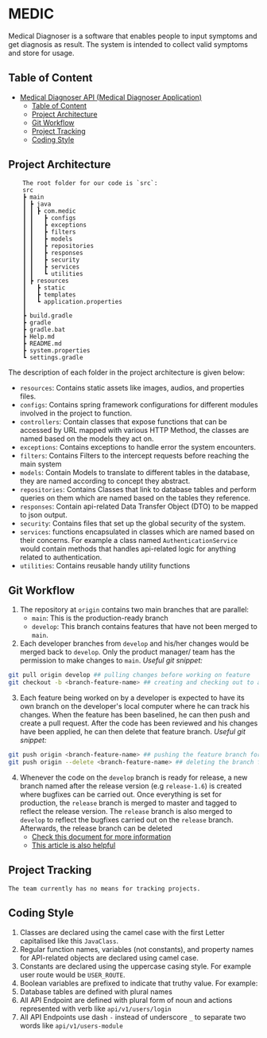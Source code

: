 # MEDIC

Medical Diagnoser is a software that enables people to input symptoms and get diagnosis as result. The system is intended to collect valid symptoms and store for usage.

## Table of Content

- [Medical Diagnoser API (Medical Diagnoser Application)](#medic)
  - [Table of Content](#table-of-content)
  - [Project Architecture](#project-architecture)
  - [Git Workflow](#git-workflow)
  - [Project Tracking](#project-tracking)
  - [Coding Style](#coding-style)

## Project Architecture

```
    The root folder for our code is `src`:
    src
    ┣ main
    ┃ ┣ java
    ┃ ┃ ┣ com.medic
    ┃ ┃   ┣ configs
    ┃ ┃   ┣ exceptions
    ┃ ┃   ┣ filters
    ┃ ┃   ┣ models
    ┃ ┃   ┣ repositories
    ┃ ┃   ┣ responses
    ┃ ┃   ┣ security
    ┃ ┃   ┣ services
    ┃ ┃   ┗ utilities
    ┃ ┣ resources
    ┃   ┣ static
    ┃   ┣ templates
    ┃   ┗ application.properties
    ┃ 
    ┣ build.gradle
    ┣ gradle
    ┣ gradle.bat
    ┣ Help.md
    ┣ README.md
    ┣ system.properties
    ┗ settings.gradle
```

The description of each folder in the project architecture is given below:

-   `resources`: Contains static assets like images, audios, and properties files.
-   `configs`: Contains spring framework configurations for different modules involved in the project to function. 
-   `controllers`: Contain classes that expose functions that can be accessed by URL mapped with various HTTP Method, the classes are named based on the models they act on.
-   `exceptions`: Contains exceptions to handle error the system encounters.
-   `filters`: Contains Filters to the intercept requests before reaching the main system
-   `models`: Contain Models to translate to different tables in the database, they are named according to concept they abstract.
-   `repositories`: Contains Classes that link to database tables and perform queries on them which are named based on the tables they reference.
-   `responses`: Contain api-related Data Transfer Object (DTO) to be mapped to json output.
-   `security`: Contains files that set up the global security of the system.
-   `services`: functions encapsulated in classes which are named based on their concerns. For example a class named `AuthenticationService` would contain methods that handles api-related logic for anything related to authentication.
-   `utilities`: Contains reusable handy utility functions
    
## Git Workflow

1. The repository at `origin` contains two main branches that are parallel:
    - `main`: This is the production-ready branch
    - `develop`: This branch contains features that have not been merged to `main`.
2. Each developer branches from `develop` and his/her changes would be merged back to `develop`. Only the product manager/ team has the permission to make changes to `main`.
   _Useful git snippet:_

```sh
git pull origin develop ## pulling changes before working on feature
git checkout -b <branch-feature-name> ## creating and checking out to a feature branch
```

3. Each feature being worked on by a developer is expected to have its own branch on the developer's local computer where he can track his changes. When the feature has been baselined, he can then push and create a pull request. After the code has been reviewed and his changes have been applied, he can then delete that feature branch.
   _Useful git snippet:_

```sh
git push origin <branch-feature-name> ## pushing the feature branch for review
git push origin --delete <branch-feature-name> ## deleting the branch from remote after the changes have been applied.
```

4. Whenever the code on the `develop` branch is ready for release, a new branch named after the release version (e.g `release-1.6`) is created where bugfixes can be carried out. Once everything is set for production, the `release` branch is merged to master and tagged to reflect the release version. The `release` branch is also merged to `develop` to reflect the bugfixes carried out on the `release` branch. Afterwards, the release branch can be deleted
    - [Check this document for more information]
    - [This article is also helpful]

## Project Tracking

    The team currently has no means for tracking projects.

## Coding Style

1. Classes are declared using the camel case with the first Letter capitalised like this `JavaClass`.
2. Regular function names, variables (not constants), and property names for API-related objects are declared using camel case.
3. Constants are declared using the uppercase casing style. For example user route would be `USER_ROUTE`.
4. Boolean variables are prefixed to indicate that truthy value. For example:
5. Database tables are defined with plural names
6. All API Endpoint are defined with plural form of noun and actions represented with verb like `api/v1/users/login`   
7. All API Endpoints use dash `-` instead of underscore `_` to separate two words like `api/v1/users-module`


[this article is also helpful]: https://nvie.com/posts/a-successful-git-branching-model/
[check this document for more information]: https://nvie.com/files/Git-branching-model.pdf
